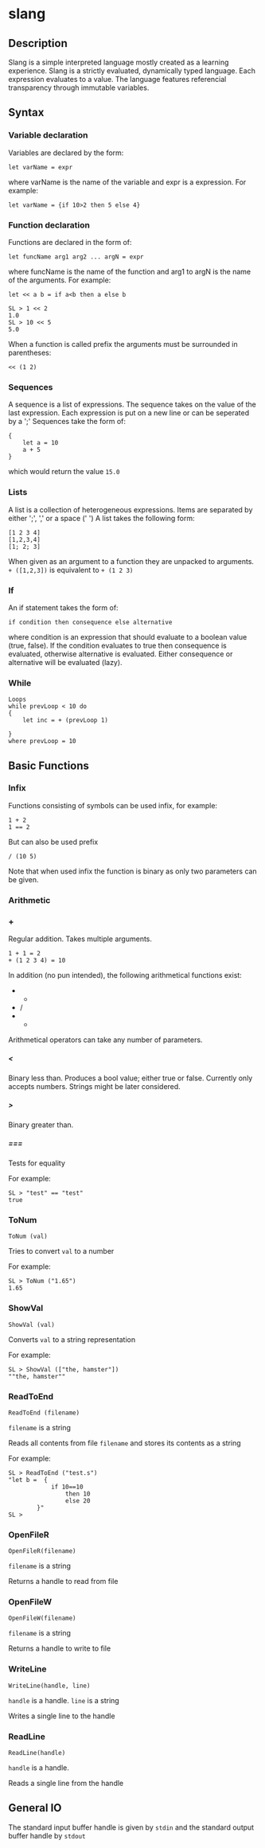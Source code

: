# slang

## Description
Slang is a simple interpreted language mostly created as a learning experience.
Slang is a strictly evaluated, dynamically typed language. Each expression evaluates to a value. The language features referencial transparency through immutable variables. 

## Syntax

### Variable declaration
Variables are declared by the form:

```let varName = expr```

where varName is the name of the variable and expr is a expression.
For example:

```
let varName = {if 10>2 then 5 else 4}
```

### Function declaration
Functions are declared in the form of:

```
let funcName arg1 arg2 ... argN = expr
```

where funcName is the name of the function and arg1 to argN is the name of the arguments. 
For example:

```
let << a b = if a<b then a else b
```

```
SL > 1 << 2
1.0
SL > 10 << 5
5.0
```

When a function is called prefix the arguments must be surrounded in parentheses:
```
<< (1 2)
```


### Sequences
A sequence is a list of expressions. The sequence takes on the value of the last expression. Each expression is put on a new line or can be seperated by a ';'
Sequences take the form of:

```
{
    let a = 10
    a + 5
}
```

which would return the value `15.0`

### Lists
A list is a collection of heterogeneous expressions. Items are separated by either ';', ',' or a space (' ')
A list takes the following form:

```
[1 2 3 4]
[1,2,3,4]
[1; 2; 3]
```

When given as an argument to a function they are unpacked to arguments.  `+ ([1,2,3])` is equivalent to `+ (1 2 3)`

### If
An if statement takes the form of:

```
if condition then consequence else alternative
```

where condition is an expression that should evaluate to a boolean value (true, false). If the condition evaluates to true then consequence is evaluated, otherwise alternative is evaluated.
Either consequence or alternative will be evaluated (lazy).

### While

```
Loops
while prevLoop < 10 do
{
    let inc = + (prevLoop 1)
    
}
where prevLoop = 10
```


## Basic Functions

### Infix
Functions consisting of symbols can be used infix, for example:

```
1 + 2
1 == 2
```

But can also be used prefix

```
/ (10 5)
```

Note that when used infix the function is binary as only two parameters can be given. 



### Arithmetic 
### +
Regular addition. Takes multiple arguments.

```
1 + 1 = 2
+ (1 2 3 4) = 10
```

In addition (no pun intended), the following arithmetical functions exist:

* -
* /
* *

Arithmetical operators can take any number of parameters.




##### <
Binary less than. Produces a bool value; either true or false. Currently only accepts numbers. Strings might be later considered.

##### >
Binary greater than.

##### ===
Tests for equality

For example: 

```
SL > "test" == "test"
true
```

### ToNum

```
ToNum (val)
```

Tries to convert `val` to a number

For example:

```
SL > ToNum ("1.65")
1.65
```

### ShowVal

```
ShowVal (val)
```

Converts `val` to a string representation

For example:

```
SL > ShowVal (["the, hamster"])
""the, hamster""
```

### ReadToEnd

```
ReadToEnd (filename)
```

`filename` is a string

Reads all contents from file `filename` and stores its contents as a string

For example:

```
SL > ReadToEnd ("test.s")
"let b =  {
            if 10==10
                then 10
                else 20
        }"
SL >
```

### OpenFileR

```
OpenFileR(filename)
```

`filename` is a string

Returns a handle to read from file

### OpenFileW

```
OpenFileW(filename)
```

`filename` is a string

Returns a handle to write to file

### WriteLine

```
WriteLine(handle, line)
```

`handle` is a handle. `line` is a string

Writes a single line to the handle

### ReadLine

```
ReadLine(handle)
```

`handle` is a handle.

Reads a single line from the handle

## General IO
The standard input buffer handle is given by `stdin` and the standard output buffer handle by `stdout`


